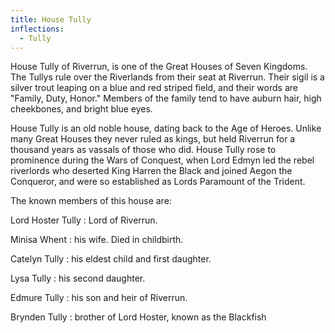```yaml
---
title: House Tully
inflections:
  - Tully
---
```


House Tully of Riverrun, is one of the Great Houses of Seven Kingdoms. The Tullys rule over the Riverlands from their seat at Riverrun. Their sigil is a silver trout leaping on a blue and red striped field, and their words are "Family, Duty, Honor." Members of the family tend to have auburn hair, high cheekbones, and bright blue eyes.

House Tully is an old noble house, dating back to the Age of Heroes. Unlike many Great Houses they never ruled as kings, but held Riverrun for a thousand years as vassals of those who did. House Tully rose to prominence during the Wars of Conquest, when Lord Edmyn led the rebel riverlords who deserted King Harren the Black and joined Aegon the Conqueror, and were so established as Lords Paramount of the Trident.

The known members of this house are:

Lord Hoster Tully : Lord of Riverrun.

Minisa Whent : his wife. Died in childbirth.

Catelyn Tully : his eldest child and first daughter.

Lysa Tully : his second daughter.

Edmure Tully : his son and heir of Riverrun.

Brynden Tully : brother of Lord Hoster, known as the Blackfish


